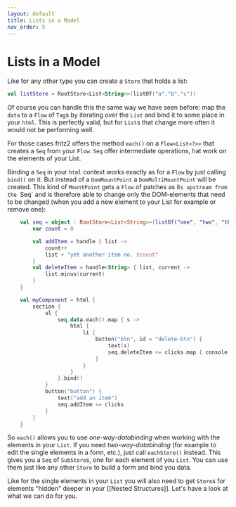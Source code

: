 ```yaml
---
layout: default
title: Lists in a Model
nav_order: 5
---
```

# Lists in a Model

Like for any other type you can create a `Store` that holds a list:

```kotlin
val listStore = RootStore<List<String>>(listOf("a","b","c"))
```

Of course you can handle this the same way we have seen before: map the `data` to a `Flow` of `Tag`s by iterating over the `List` and bind it to some place in your `html`. This is perfectly valid, but for `List`s that change more often it would not be performing well.

For those cases fritz2 offers the method `each()` on a `Flow<List<?>>` that creates a `Seq` from your `Flow`. `Seq` offer intermediate operations, hat work on the elements of your List.

Binding a `Seq` in your `html` context works exactly as for a `Flow` by just calling `bind()` on it. But instead of a `DomMountPoint` a `DomMultiMountPoint` will be created. This kind of `MountPoint` gets a `Flow` of patches as it`s upstream from the `Seq` and is therefore able to change only the DOM-elements that need to be changed (when you add a new element to your List for example or remove one):

```kotlin
    val seq = object : RootStore<List<String>>(listOf("one", "two", "three")) {
        var count = 0

        val addItem = handle { list ->
            count++
            list + "yet another item no. $count"
        }
        val deleteItem = handle<String> { list, current ->
            list.minus(current)
        }
    }

    val myComponent = html {
        section {
            ul {
                seq.data.each().map { s ->
                    html {
                        li {
                            button("btn", id = "delete-btn") {
                                text(s)
                                seq.deleteItem <= clicks.map { console.log("deleting $s"); s }
                            }
                        }
                    }
                }.bind()
            }
            button("button") {
                text("add an item")
                seq.addItem <= clicks
            }
        }
    }
```

So `each()` allows you to use _one-way-databinding_ when working with the elements in your `List`. If you need _two-way-databinding_ (for example to edit the single elements in a form, etc.), just call `eachStore()` instead. This gives you a `Seq` of `SubStore`s, one for each element of you `List`. You can use them just like any other `Store` to build a form and bind you data.

Like for the single elements in your `List` you will also need to get `Store`s for elements "hidden" deeper in your [[Nested Structures]]. Let's have a look at what we can do for you.
